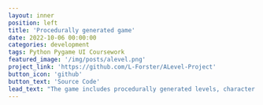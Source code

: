 ```yaml
---
layout: inner
position: left
title: 'Procedurally generated game'
date: 2022-10-06 00:00:00
categories: development
tags: Python Pygame UI Coursework
featured_image: '/img/posts/alevel.png'
project_link: 'https://github.com/L-Forster/ALevel-Project'
button_icon: 'github'
button_text: 'Source Code'
lead_text: "The game includes procedurally generated levels, character AI tracking, and a local score storage system with value validation. As part of the A-level specification, I created an exhaustive list of test cases and systematically tested every feature to ensure that all bugs are minimised. The documentation for this project is comprehensive and explains in detail the decisions I made and their possible limitations."
---
```

